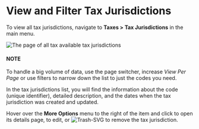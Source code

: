# View and Filter Tax Jurisdictions

<!-- begin -->

To view all tax jurisdictions, navigate to **Taxes > Tax Jurisdictions** in the main menu.

![The page of all tax available tax jurisdictions](user/img/taxes/tax_jurisdiction_all.png)

#### NOTE
To handle a big volume of data, use the page switcher, increase *View Per Page* or use filters to narrow down the list to just the codes you need.

In the tax jurisdictions list, you will find the information about the code (unique identifier), detailed description, and the dates when the tax jurisdiction was created and updated.

Hover over the <i class="fa fa-ellipsis-h fa-lg" aria-hidden="true"></i> **More Options** menu to the right of the item and click <i class="fa fa-eye fa-lg" aria-hidden="true"></i> to open its details page, <i class="fa fa-edit fa-lg" aria-hidden="true"></i> to edit, or  ![Trash-SVG](_themes/sphinx_rtd_theme/static/svg-icons/trash.svg) to remove the tax jurisdiction.

<!-- stop -->
<!-- fa-bars = fa-navicon -->
<!-- Ic Tiles is used as Set As Default in saved views, and as tiles in display layout options -->
<!-- IcPencil refers to Rename in Commerce and Inline Editing in CRM -->
<!-- Check mark in the square. -->
<!-- SortDesc is also used as drop-down arrow -->
<!-- A -->
<!-- B -->
<!-- C -->
<!-- D -->
<!-- E -->
<!-- F -->
<!-- G -->
<!-- H -->
<!-- I -->
<!-- L -->
<!-- M -->
<!-- P -->
<!-- R -->
<!-- S -->
<!-- T -->
<!-- U -->
<!-- Z -->
